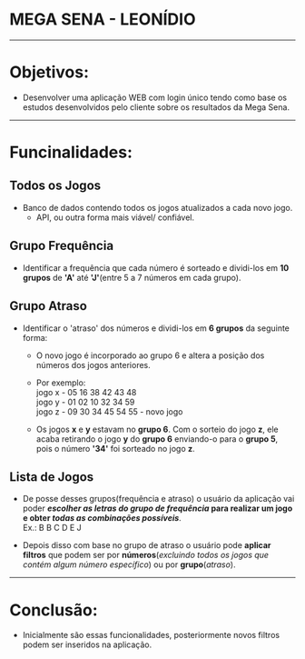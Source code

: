 # MEGA SENA - LEONÍDIO

---

# Objetivos:

- Desenvolver uma aplicação WEB com login único tendo como base os estudos desenvolvidos pelo cliente sobre os resultados da Mega Sena.

---

# Funcinalidades:

## Todos os Jogos

- Banco de dados contendo todos os jogos atualizados a cada novo jogo.
  - API, ou outra forma mais viável/ confiável.

## Grupo Frequência

- Identificar a frequência que cada número é sorteado e dividi-los em **10 grupos** de **'A'** até **'J'**(entre 5 a 7 números em cada grupo).

## Grupo Atraso

- Identificar o 'atraso' dos números e dividi-los em **6 grupos** da seguinte forma:

  - O novo jogo é incorporado ao grupo 6 e altera a posição dos números dos jogos anteriores.

  - Por exemplo:<br>
    jogo x - 05 16 38 42 43 48 <br>
    jogo y - 01 02 10 32 34 59 <br>
    jogo z - 09 30 34 45 54 55 - novo jogo<br>

  - Os jogos **x** e **y** estavam no **grupo 6**. Com o sorteio do jogo **z**, ele acaba retirando o jogo **y** do **grupo 6** enviando-o para o **grupo 5**, pois o número **'34'** foi sorteado no jogo **z**.

## Lista de Jogos

- De posse desses grupos(frequência e atraso) o usuário da aplicação vai poder **_escolher as letras do grupo de frequência_ para realizar um jogo e obter _todas as combinações possíveis_**.<br>
  Ex.: B B C D E J

- Depois disso com base no grupo de atraso o usuário pode **aplicar filtros** que podem ser por **números**(_excluindo todos os jogos que contém algum número específico_) ou por **grupo**(_atraso_).

---

# Conclusão:

- Inicialmente são essas funcionalidades, posteriormente novos filtros podem ser inseridos na aplicação.
